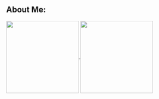 <h2> About Me:  </h2>
<a href="https://github.com/Alan0893">
  <img align="center" height="195" src="https://github-readme-stats.vercel.app/api/top-langs/?username=Alan0893&langs_count=8" />
</a>
<a href="https://github.com/Alan0893">
  <img align="center" height="195" src="https://github-readme-stats.vercel.app/api?username=Alan0893&show_icons=true&include_all_commits=true" />
</a>
